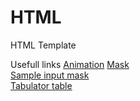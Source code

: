 HTML
====

HTML Template

Usefull links
[Animation](https://animista.net/play/basic/rotate/rotate-bl)
[Mask](https://github.com/igorescobar/jQuery-Mask-Plugin)    
[Sample input mask](http://www.jqueryrain.com/?l_FGl9aS)   
[Tabulator table](http://olifolkerd.github.io/tabulator/quickstart/)   

